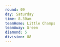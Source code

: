 ```yaml
---
round: 09
day: Saturday
time: 8.30am
teamHome: Little Champs
teamAway: Green
diamond: 5
division: U8
---
```

